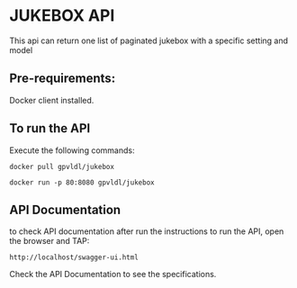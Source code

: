 # JUKEBOX API

This api can return one list of paginated jukebox with a specific setting and model 

## Pre-requirements:
Docker client installed.

## To run the API
Execute the following commands: 
```
docker pull gpvldl/jukebox
```
```
docker run -p 80:8080 gpvldl/jukebox
```

## API Documentation
to check API documentation after run the instructions to run the API, open the browser and TAP:
```
http://localhost/swagger-ui.html
```
Check the API Documentation to see the specifications.

